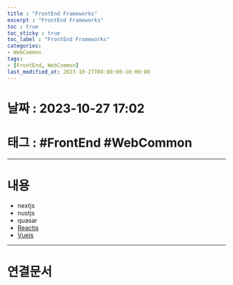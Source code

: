 ```yaml
---
title : "FrontEnd Frameworks"
excerpt : "FrontEnd Frameworks"
toc : true
toc_sticky : true
toc_label : "FrontEnd Frameworks"
categories:
- WebCommon
tags:
- [FrontEnd, WebCommon]
last_modified_at: 2023-10-27T08:00:00-10:00:00
---
```


# 날짜 : 2023-10-27 17:02

# 태그 : #FrontEnd #WebCommon 
---

# 내용
- nextjs
- nustjs
- quasar
- [Reactjs](../../ReactStudy/ReactStudy-React-JSX)
- [Vuejs](../../VueStudy/VueStudy-Vuejs)

---

# 연결문서
